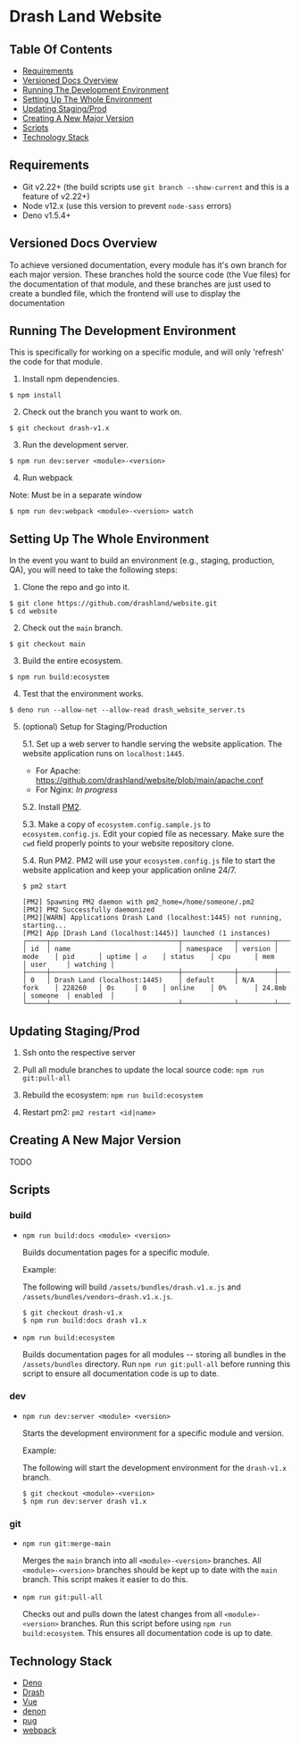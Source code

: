 # Drash Land Website

## Table Of Contents

* [Requirements](#requirements)
* [Versioned Docs Overview](#versioned-docs-overview)
* [Running The Development Environment](#running-the-development-environment)
* [Setting Up The Whole Environment](#setting-up-the-whole-environment)
* [Updating Staging/Prod](#updating-stagingprod)
* [Creating A New Major Version](#creating-a-new-major-version)
* [Scripts](#scripts)
* [Technology Stack](#technology-stack)

## Requirements

* Git v2.22+ (the build scripts use `git branch --show-current` and this is a feature of v2.22+)
* Node v12.x (use this version to prevent `node-sass` errors)
* Deno v1.5.4+

## Versioned Docs Overview

To achieve versioned documentation, every module has it's own branch for each major version. These branches hold the source code (the Vue files) for the documentation of that module, and these branches are just used to create a bundled file, which the frontend will use to display the documentation

## Running The Development Environment

This is specifically for working on a specific module, and will only 'refresh' the code  for that module.

1. Install npm dependencies.

```
$ npm install
```

2. Check out the branch you want to work on.

```
$ git checkout drash-v1.x
```

3. Run the development server.

```
$ npm run dev:server <module>-<version>
```

4. Run webpack

Note: Must be in a separate window

```
$ npm run dev:webpack <module>-<version> watch
```

## Setting Up The Whole Environment

In the event you want to build an environment (e.g., staging, production, QA), you will need to take the following steps:

1. Clone the repo and go into it.

```
$ git clone https://github.com/drashland/website.git
$ cd website
```

2. Check out the `main` branch.

```
$ git checkout main
```

3. Build the entire ecosystem.

```
$ npm run build:ecosystem
```

4. Test that the environment works.

```
$ deno run --allow-net --allow-read drash_website_server.ts
```

5. (optional) Setup for Staging/Production

    5.1. Set up a web server to handle serving the website application. The website application runs on `localhost:1445`.

    * For Apache: https://github.com/drashland/website/blob/main/apache.conf
    * For Nginx: _In progress_

    5.2. Install [PM2](https://pm2.keymetrics.io/).

    5.3. Make a copy of `ecosystem.config.sample.js` to `ecosystem.config.js`. Edit your copied file as necessary. Make sure the `cwd` field properly points to your website repository clone.

    5.4. Run PM2. PM2 will use your `ecosystem.config.js` file to start the website application and keep your application online 24/7.

    ```
    $ pm2 start
    
    [PM2] Spawning PM2 daemon with pm2_home=/home/someone/.pm2
    [PM2] PM2 Successfully daemonized
    [PM2][WARN] Applications Drash Land (localhost:1445) not running, starting...
    [PM2] App [Drash Land (localhost:1445)] launched (1 instances)
    ┌─────┬────────────────────────────────┬─────────────┬─────────┬─────────┬──────────┬────────┬──────┬───────────┬──────────┬──────────┬──────────┬──────────┐
    │ id  │ name                           │ namespace   │ version │ mode    │ pid      │ uptime │ ↺    │ status    │ cpu      │ mem      │ user     │ watching │
    ├─────┼────────────────────────────────┼─────────────┼─────────┼─────────┼──────────┼────────┼──────┼───────────┼──────────┼──────────┼──────────┼──────────┤
    │ 0   │ Drash Land (localhost:1445)    │ default     │ N/A     │ fork    │ 228260   │ 0s     │ 0    │ online    │ 0%       │ 24.8mb   │ someone  │ enabled  │
    └─────┴────────────────────────────────┴─────────────┴─────────┴─────────┴──────────┴────────┴──────┴───────────┴──────────┴──────────┴──────────┴──────────┘
    ```
   
## Updating Staging/Prod

1. Ssh onto the respective server

2. Pull all module branches to update the local source code: `npm run git:pull-all`

3. Rebuild the ecosystem: `npm run build:ecosystem`

4. Restart pm2: `pm2 restart <id|name>`
   
## Creating A New Major Version

TODO

## Scripts

### build

* `npm run build:docs <module> <version>`

    Builds documentation pages for a specific module.

    Example:

    The following will build `/assets/bundles/drash.v1.x.js` and `/assets/bundles/vendors~drash.v1.x.js`.
    
    ```shell
    $ git checkout drash-v1.x
    $ npm run build:docs drash v1.x
    ```

* `npm run build:ecosystem`
    
    Builds documentation pages for all modules -- storing all bundles in the `/assets/bundles` directory. Run `npm run git:pull-all` before running this script to ensure all documentation code is up to date.

### dev

* `npm run dev:server <module> <version>`

    Starts the development environment for a specific module and version.

    Example:

    The following will start the development environment for the `drash-v1.x` branch.

    ```shell
    $ git checkout <module>-<version>
    $ npm run dev:server drash v1.x
    ```

### git

* `npm run git:merge-main`

    Merges the `main` branch into all `<module>-<version>` branches. All `<module>-<version>` branches should be kept up to date with the `main` branch. This script makes it easier to do this.

* `npm run git:pull-all`

    Checks out and pulls down the latest changes from all `<module>-<version>` branches. Run this script before using `npm run build:ecosystem`. This ensures all documentation code is up to date.

## Technology Stack

* [Deno](https://deno.land)
* [Drash](https://drash.land)
* [Vue](https://vuejs.org)
* [denon](https://github.com/denosaurs/denon)
* [pug](https://pugjs.org/api/getting-started.html)
* [webpack](https://webpack.js.org/)
